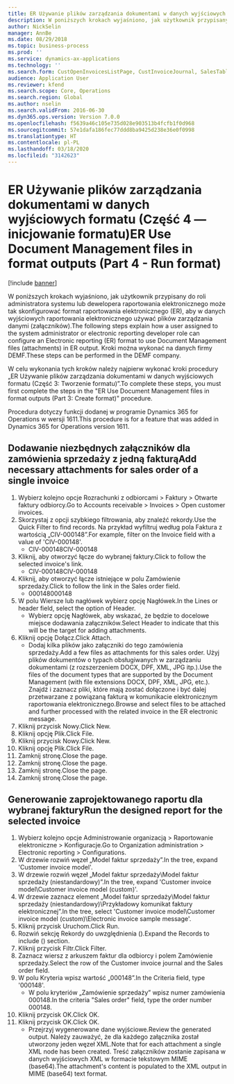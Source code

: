 ```yaml
---
title: ER Używanie plików zarządzania dokumentami w danych wyjściowych formatu (Część 4 — inicjowanie formatu)
description: W poniższych krokach wyjaśniono, jak użytkownik przypisany do roli administratora systemu lub dewelopera raportowania elektronicznego może tak skonfigurować format raportowania elektronicznego, aby w danych wyjściowych raportowania elektronicznego używać plików zarządzania danymi.
author: NickSelin
manager: AnnBe
ms.date: 08/29/2018
ms.topic: business-process
ms.prod: ''
ms.service: dynamics-ax-applications
ms.technology: ''
ms.search.form: CustOpenInvoicesListPage, CustInvoiceJournal, SalesTable, ERSolutionTable
audience: Application User
ms.reviewer: kfend
ms.search.scope: Core, Operations
ms.search.region: Global
ms.author: nselin
ms.search.validFrom: 2016-06-30
ms.dyn365.ops.version: Version 7.0.0
ms.openlocfilehash: f5639a46c105e735d028e903513b4fcfb1f0d968
ms.sourcegitcommit: 57e1dafa186fec77ddd8ba9425d238e36e0f0998
ms.translationtype: HT
ms.contentlocale: pl-PL
ms.lasthandoff: 03/18/2020
ms.locfileid: "3142623"
---
```

# <a name="er-use-document-management-files-in-format-outputs-part-4---run-format"></a><span data-ttu-id="a1a64-103">ER Używanie plików zarządzania dokumentami w danych wyjściowych formatu (Część 4 — inicjowanie formatu)</span><span class="sxs-lookup"><span data-stu-id="a1a64-103">ER Use Document Management files in format outputs (Part 4 - Run format)</span></span>

[!include [banner](../../includes/banner.md)]

<span data-ttu-id="a1a64-104">W poniższych krokach wyjaśniono, jak użytkownik przypisany do roli administratora systemu lub dewelopera raportowania elektronicznego może tak skonfigurować format raportowania elektronicznego (ER), aby w danych wyjściowych raportowania elektronicznego używać plików zarządzania danymi (załączników).</span><span class="sxs-lookup"><span data-stu-id="a1a64-104">The following steps explain how a user assigned to the system administrator or electronic reporting developer role can configure an Electronic reporting (ER) format to use Document Management files (attachments) in ER output.</span></span> <span data-ttu-id="a1a64-105">Kroki można wykonać na danych firmy DEMF.</span><span class="sxs-lookup"><span data-stu-id="a1a64-105">These steps can be performed in the DEMF company.</span></span>

<span data-ttu-id="a1a64-106">W celu wykonania tych kroków należy najpierw wykonać kroki procedury „ER Używanie plików zarządzania dokumentami w danych wyjściowych formatu (Część 3: Tworzenie formatu)”.</span><span class="sxs-lookup"><span data-stu-id="a1a64-106">To complete these steps, you must first complete the steps in the "ER Use Document Management files in format outputs (Part 3: Create format)" procedure.</span></span>

<span data-ttu-id="a1a64-107">Procedura dotyczy funkcji dodanej w programie Dynamics 365 for Operations w wersji 1611.</span><span class="sxs-lookup"><span data-stu-id="a1a64-107">This procedure is for a feature that was added in Dynamics 365 for Operations version 1611.</span></span>


## <a name="add-necessary-attachments-for-sales-order-of-a-single-invoice"></a><span data-ttu-id="a1a64-108">Dodawanie niezbędnych załączników dla zamówienia sprzedaży z jedną fakturą</span><span class="sxs-lookup"><span data-stu-id="a1a64-108">Add necessary attachments for sales order of a single invoice</span></span>
1. <span data-ttu-id="a1a64-109">Wybierz kolejno opcje Rozrachunki z odbiorcami > Faktury > Otwarte faktury odbiorcy.</span><span class="sxs-lookup"><span data-stu-id="a1a64-109">Go to Accounts receivable > Invoices > Open customer invoices.</span></span>
2. <span data-ttu-id="a1a64-110">Skorzystaj z opcji szybkiego filtrowania, aby znaleźć rekordy.</span><span class="sxs-lookup"><span data-stu-id="a1a64-110">Use the Quick Filter to find records.</span></span> <span data-ttu-id="a1a64-111">Na przykład wyfiltruj według pola Faktura z wartością „CIV-000148”.</span><span class="sxs-lookup"><span data-stu-id="a1a64-111">For example, filter on the Invoice field with a value of 'CIV-000148'.</span></span>
    * <span data-ttu-id="a1a64-112">CIV-000148</span><span class="sxs-lookup"><span data-stu-id="a1a64-112">CIV-000148</span></span>  
3. <span data-ttu-id="a1a64-113">Kliknij, aby otworzyć łącze do wybranej faktury.</span><span class="sxs-lookup"><span data-stu-id="a1a64-113">Click to follow the selected invoice's link.</span></span>
    * <span data-ttu-id="a1a64-114">CIV-000148</span><span class="sxs-lookup"><span data-stu-id="a1a64-114">CIV-000148</span></span>  
4. <span data-ttu-id="a1a64-115">Kliknij, aby otworzyć łącze istniejące w polu Zamówienie sprzedaży.</span><span class="sxs-lookup"><span data-stu-id="a1a64-115">Click to follow the link in the Sales order field.</span></span>
    * <span data-ttu-id="a1a64-116">000148</span><span class="sxs-lookup"><span data-stu-id="a1a64-116">000148</span></span>  
5. <span data-ttu-id="a1a64-117">W polu Wiersze lub nagłówek wybierz opcję Nagłówek.</span><span class="sxs-lookup"><span data-stu-id="a1a64-117">In the Lines or header field, select the option of Header.</span></span>
    * <span data-ttu-id="a1a64-118">Wybierz opcję Nagłówek, aby wskazać, że będzie to docelowe miejsce dodawania załączników.</span><span class="sxs-lookup"><span data-stu-id="a1a64-118">Select Header to indicate that this will be the target for adding attachments.</span></span>  
6. <span data-ttu-id="a1a64-119">Kliknij opcję Dołącz.</span><span class="sxs-lookup"><span data-stu-id="a1a64-119">Click Attach.</span></span>
    * <span data-ttu-id="a1a64-120">Dodaj kilka plików jako załączniki do tego zamówienia sprzedaży.</span><span class="sxs-lookup"><span data-stu-id="a1a64-120">Add a few files as attachments for this sales order.</span></span> <span data-ttu-id="a1a64-121">Użyj plików dokumentów o typach obsługiwanych w zarządzaniu dokumentami (z rozszerzeniem DOCX, DPF, XML, JPG itp.).</span><span class="sxs-lookup"><span data-stu-id="a1a64-121">Use the files of the document types that are supported by the Document Management (with file extensions DOCX, DPF, XML, JPG, etc.).</span></span> <span data-ttu-id="a1a64-122">Znajdź i zaznacz pliki, które mają zostać dołączone i być dalej przetwarzane z powiązaną fakturą w komunikacie elektronicznym raportowania elektronicznego.</span><span class="sxs-lookup"><span data-stu-id="a1a64-122">Browse and select files to be attached and further processed with the related invoice in the ER electronic message.</span></span>  
7. <span data-ttu-id="a1a64-123">Kliknij przycisk Nowy.</span><span class="sxs-lookup"><span data-stu-id="a1a64-123">Click New.</span></span>
8. <span data-ttu-id="a1a64-124">Kliknij opcję Plik.</span><span class="sxs-lookup"><span data-stu-id="a1a64-124">Click File.</span></span>
9. <span data-ttu-id="a1a64-125">Kliknij przycisk Nowy.</span><span class="sxs-lookup"><span data-stu-id="a1a64-125">Click New.</span></span>
10. <span data-ttu-id="a1a64-126">Kliknij opcję Plik.</span><span class="sxs-lookup"><span data-stu-id="a1a64-126">Click File.</span></span>
11. <span data-ttu-id="a1a64-127">Zamknij stronę.</span><span class="sxs-lookup"><span data-stu-id="a1a64-127">Close the page.</span></span>
12. <span data-ttu-id="a1a64-128">Zamknij stronę.</span><span class="sxs-lookup"><span data-stu-id="a1a64-128">Close the page.</span></span>
13. <span data-ttu-id="a1a64-129">Zamknij stronę.</span><span class="sxs-lookup"><span data-stu-id="a1a64-129">Close the page.</span></span>
14. <span data-ttu-id="a1a64-130">Zamknij stronę.</span><span class="sxs-lookup"><span data-stu-id="a1a64-130">Close the page.</span></span>

## <a name="run-the-designed-report-for-the-selected-invoice"></a><span data-ttu-id="a1a64-131">Generowanie zaprojektowanego raportu dla wybranej faktury</span><span class="sxs-lookup"><span data-stu-id="a1a64-131">Run the designed report for the selected invoice</span></span>
1. <span data-ttu-id="a1a64-132">Wybierz kolejno opcje Administrowanie organizacją > Raportowanie elektroniczne > Konfiguracje.</span><span class="sxs-lookup"><span data-stu-id="a1a64-132">Go to Organization administration > Electronic reporting > Configurations.</span></span>
2. <span data-ttu-id="a1a64-133">W drzewie rozwiń węzeł „Model faktur sprzedaży”.</span><span class="sxs-lookup"><span data-stu-id="a1a64-133">In the tree, expand 'Customer invoice model'.</span></span>
3. <span data-ttu-id="a1a64-134">W drzewie rozwiń węzeł „Model faktur sprzedaży\Model faktur sprzedaży (niestandardowy)”.</span><span class="sxs-lookup"><span data-stu-id="a1a64-134">In the tree, expand 'Customer invoice model\Customer invoice model (custom)'.</span></span>
4. <span data-ttu-id="a1a64-135">W drzewie zaznacz element „Model faktur sprzedaży\Model faktur sprzedaży (niestandardowy)\Przykładowy komunikat faktury elektronicznej”.</span><span class="sxs-lookup"><span data-stu-id="a1a64-135">In the tree, select 'Customer invoice model\Customer invoice model (custom)\Electronic invoice sample message'.</span></span>
5. <span data-ttu-id="a1a64-136">Kliknij przycisk Uruchom.</span><span class="sxs-lookup"><span data-stu-id="a1a64-136">Click Run.</span></span>
6. <span data-ttu-id="a1a64-137">Rozwiń sekcję Rekordy do uwzględnienia ().</span><span class="sxs-lookup"><span data-stu-id="a1a64-137">Expand the Records to include () section.</span></span>
7. <span data-ttu-id="a1a64-138">Kliknij przycisk Filtr.</span><span class="sxs-lookup"><span data-stu-id="a1a64-138">Click Filter.</span></span>
8. <span data-ttu-id="a1a64-139">Zaznacz wiersz z arkuszem faktur dla odbiorcy i polem Zamówienie sprzedaży.</span><span class="sxs-lookup"><span data-stu-id="a1a64-139">Select the row of the Customer invoice journal and the Sales order field.</span></span>
9. <span data-ttu-id="a1a64-140">W polu Kryteria wpisz wartość „000148”.</span><span class="sxs-lookup"><span data-stu-id="a1a64-140">In the Criteria field, type '000148'.</span></span>
    * <span data-ttu-id="a1a64-141">W polu kryteriów „Zamówienie sprzedaży” wpisz numer zamówienia 000148.</span><span class="sxs-lookup"><span data-stu-id="a1a64-141">In the criteria "Sales order" field, type the order number 000148.</span></span>  
10. <span data-ttu-id="a1a64-142">Kliknij przycisk OK.</span><span class="sxs-lookup"><span data-stu-id="a1a64-142">Click OK.</span></span>
11. <span data-ttu-id="a1a64-143">Kliknij przycisk OK.</span><span class="sxs-lookup"><span data-stu-id="a1a64-143">Click OK.</span></span>
    * <span data-ttu-id="a1a64-144">Przejrzyj wygenerowane dane wyjściowe.</span><span class="sxs-lookup"><span data-stu-id="a1a64-144">Review the generated output.</span></span> <span data-ttu-id="a1a64-145">Należy zauważyć, że dla każdego załącznika został utworzony jeden węzeł XML.</span><span class="sxs-lookup"><span data-stu-id="a1a64-145">Note that for each attachment a single XML node has been created.</span></span> <span data-ttu-id="a1a64-146">Treść załączników zostanie zapisana w danych wyjściowych XML w formacie tekstowym MIME (base64).</span><span class="sxs-lookup"><span data-stu-id="a1a64-146">The attachment's content is populated to the XML output in MIME (base64) text format.</span></span>  

